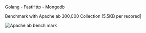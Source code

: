 Golang - FastHttp - Mongodb

Benchmark with Apache ab
300,000 Collection [5.5KB per recored]

![Apache ab bench mark]("https://github.com/ahoraian/go-mongo-benchmark/blob/master/benchmark.jpeg")

